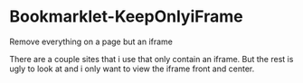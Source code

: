 Bookmarklet-KeepOnlyiFrame
==========================

Remove everything on a page but an iframe

There are a couple sites that i use that only contain an iframe. But the rest is ugly to look at and i only want to view the iframe front and center.
